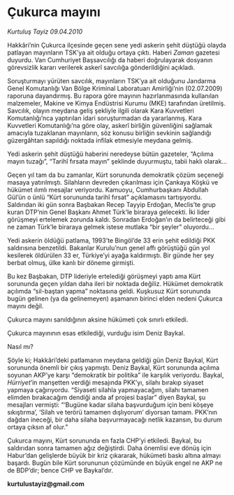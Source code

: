 # Çukurca mayını

*Kurtuluş Tayiz 09.04.2010*

<div class="yazi"><p>Hakkâri’nin Çukurca ilçesinde geçen sene yedi askerin şehit düştüğü olayda patlayan mayınların TSK’ya ait olduğu ortaya çıktı. Haberi <i>Zaman</i> gazetesi duyurdu. Van Cumhuriyet Başsavcılığı da haberi doğrulayarak dosyanın görevsizlik kararı verilerek askerî savcılığa gönderildiğini açıkladı. </p>
<p>Soruşturmayı yürüten savcılık, mayınların TSK’ya ait olduğunu Jandarma Genel Komutanlığı Van Bölge Kriminal Laboratuarı Amirliği’nin (02.07.2009) raporuna dayandırmış. Bu rapora göre mayının hazırlanmasında kullanılan malzemeler, Makine ve Kimya Endüstrisi Kurumu (MKE) tarafından üretilmiş. Savcılık, olayın meydana geliş şekliyle ilgili olarak Kara Kuvvetleri Komutanlığı’nca yaptırılan idari soruşturmadan da yararlanmış. Kara Kuvvetleri Komutanlığı’na göre olay, askerî birliğin güvenliğini sağlamak amacıyla tuzaklanan mayınların, söz konusu birliğin sevkinin sağlandığı güzergâhtan sapıldığı noktada infilak etmesiyle meydana gelmiş.</p>
<p>Yedi askerin şehit düştüğü haberini neredeyse bütün gazeteler, “Açılıma mayın tuzağı”, “Tarihî fırsata mayın” şeklinde duyurmuştu, tabii haklı olarak... </p>
<p>Geçen yıl tam da bu zamanlar, Kürt sorununda demokratik çözüm seçeneği masaya yatırılmıştı. Silahların devreden çıkarılması için Çankaya Köşkü ve hükümet ılımlı mesajlar veriyordu. Kamuoyu, Cumhurbaşkanı Abdullah Gül’ün o ünlü “Kürt sorununda tarihî fırsat” açıklamasını tartışıyordu. Saldırıdan iki gün sonra Başbakan Recep Tayyip Erdoğan, Meclis’te grup kuran DTP’nin Genel Başkanı Ahmet Türk’le biraraya gelecekti. İki lider görüşmeyi ertelemek zorunda kaldı. Sonradan Erdoğan’ın da belirteceği gibi ne zaman Türk’le biraraya gelmek istese mutlaka “bir şeyler” oluyordu...</p>
<p>Yedi askerin öldüğü patlama, 1993’te Bingöl’de 33 erin şehit edildiği PKK saldırısına benzetildi. Bakanlar Kurulu’nun genel affı görüştüğü gün yol kesilerek öldürülen 33 er, Türkiye’yi ayağa kaldırmıştı. Bir günde her şey berbat olmuş, ülke kanlı bir döneme girmişti.</p>
<p>Bu kez Başbakan, DTP lideriyle ertelediği görüşmeyi yaptı ama Kürt sorununda geçen yıldan daha ileri bir noktada değiliz. Hükümet demokratik açılımda “sil-baştan yapma” noktasına geldi. Kuşkusuz Kürt sorununda bugün gelinen (ya da gelinemeyen) aşamanın birinci elden nedeni Çukurca mayını değil.</p>
<p>Çukurca mayını sanıldığının aksine hükümeti çok sınırlı etkiledi. </p>
<p>Çukurca mayınının esas etkilediği, vurduğu isim Deniz Baykal. </p>
<p>Nasıl mı? </p>
<p>Şöyle ki; Hakkâri’deki patlamanın meydana geldiği gün Deniz Baykal, Kürt sorununda önemli bir çıkış yapmıştı. Deniz Baykal, Kürt sorununda açılıma soyunan AKP’ye karşı “demokratik bir politika” ile karşılık veriyordu. Baykal, <i>Hürriyet</i>’in manşetten verdiği mesajında PKK’yı, silahı bırakıp siyaset yapmaya çağırıyordu. “Siyaseti silahla yapmayacağım, silahı tamamen elimden bırakacağım dendiği anda af projesi başlar” diyen Baykal, şu mesajları vermişti: “‘Bugüne kadar silaha başvurduğum için beni köşeye sıkıştırma’, ‘Silah ve terörü tamamen dışlıyorum’ diyorsan tamam. PKK’nın dağdan ineceği, bir daha silaha başvurmayacağı netlik kazansın, bu durum ortaya çıksın af olur.”</p>
<p>Çukurca mayını, Kürt sorununda en fazla CHP’yi etkiledi. Baykal, bu saldırıdan sonra tamamen ağız değiştirdi. Daha önemlisi eve dönüş için Habur’dan gelişlerde büyük bir kriz çıkararak, hükümeti baskı altına almayı başardı. Bugün bile Kürt sorununun çözümünde en büyük engel ne AKP ne de BDP’dir; bence CHP ve Baykal’dır.</p>
<p><b>kurtulustayiz@gmail.com</b></p></div>
